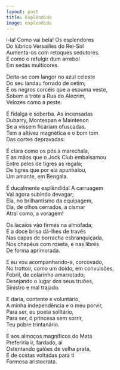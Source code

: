 ```yaml
---
layout: post
title: Esplêndida
image: esplendida
---
```

<span class="caps" alt="E"></span>i-la! Como vai bela! Os esplendores  
Do lúbrico Versailles do Rei-Sol  
Aumenta-os com retoques sedutores.  
É como o refulgir dum arrebol  
Em sedas multicores.  

Deita-se com langor no azul celeste  
Do seu landau forrado de cetim;  
E os negros corcéis que a espuma veste,  
Sobem a trote a Rua do Alecrim,  
Velozes como a peste.  

É fidalga e soberba. As incensadas  
Dubarry, Montespan e Maintenon  
Se a vissem ficariam ofuscadas.  
Tem a altivez magnética e o bom tom  
Das cortes depravadas:  

É clara como os pós à marechala,  
E as mãos que o Jock Club embalsamou  
Entre peles de tigres as regala;  
De tigres que por ela apunhalou,  
Um amante, em Bengala.  

É ducalmente esplêndida! A carruagem  
Vai agora subindo devagar;  
Ela, no brilhantismo da equipagem,  
Ela, de olhos cerrados, a cismar  
Atrai como, a voragem!  

Os lacaios vão firmes na almofada;  
E a doce brisa dá-lhes de través  
Nas capas de borracha esbranquiçada,  
Nos chapéus com roseta, e nas librés  
De forma aprimorada.  

E eu vou acompanhando-a, corcovado,  
No trottoir, como um doido, em convulsões,  
Febril, de colarinho amarrotado,  
Desejando o lugar dos seus truões,  
Sinistro e mal trajado.  

E daria, contente e voluntário,  
A minha independência e o meu porvir,  
Para ser, eu poeta solitário,  
Para ser, ó princesa sem sorrir,  
Teu pobre trintanário.  

E aos almoços magníficos do Mata  
Preferiria ir, fardado, ai  
Ostentando galões de velha prata,  
E de costas voltadas para ti  
Formosa aristocrata.  